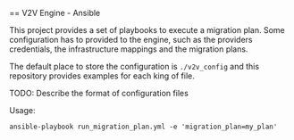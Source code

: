 == V2V Engine - Ansible

This project provides a set of playbooks to execute a migration plan. Some
configuration has to provided to the engine, such as the providers
credentials, the infrastructure mappings and the migration plans.

The default place to store the configuration is `./v2v_config` and this
repository provides examples for each king of file.

TODO: Describe the format of configuration files

Usage:

```
ansible-playbook run_migration_plan.yml -e 'migration_plan=my_plan'
```
